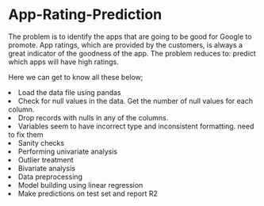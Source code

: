 # App-Rating-Prediction
The problem is to identify the apps that are going to be good for Google to promote. App ratings, which are provided by the customers, is always a great indicator of the goodness of the app. The problem reduces to: predict which apps will have high ratings.

Here we can get to know all these below;

<li>Load the data file using pandas</li>
<li>Check for null values in the data. Get the number of null values for each column.</li>
<li>Drop records with nulls in any of the columns. </li>
<li>Variables seem to have incorrect type and inconsistent formatting. need to fix them </li>
<li>Sanity checks</li>
<li>Performing univariate analysis</li>
<li>Outlier treatment</li>
<li>Bivariate analysis</li>
<li>Data preprocessing</li>
<li>Model building using linear regression</li>
<li>Make predictions on test set and report R2</li>
